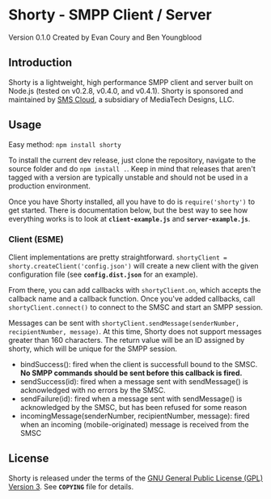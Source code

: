 Shorty - SMPP Client / Server
================================
Version 0.1.0 Created by Evan Coury and Ben Youngblood


Introduction
------------
Shorty is a lightweight, high performance SMPP client and server built on Node.js 
(tested on v0.2.8, v0.4.0, and v0.4.1). Shorty is sponsored and maintained by 
[SMS Cloud](http://www.smscloud.com/), a subsidiary of MediaTech Designs, LLC.

Usage
-----
Easy method: `npm install shorty`

To install the current dev release, just clone the repository, navigate to the source
folder and do `npm install .`. Keep in mind that releases that aren't tagged with a
version are typically unstable and should not be used in a production environment.

Once you have Shorty installed, all you have to do is `require('shorty')` to get
started. There is documentation below, but the best way to see how everything
works is to look at **`client-example.js`** and **`server-example.js`**.

### Client (ESME) ###
Client implementations are pretty straightforward. `shortyClient =
shorty.createClient('config.json')` will create a new client with the given
configuration file (see **`config.dist.json`** for an example).

From there, you can add callbacks with `shortyClient.on`, which accepts the
callback name and a callback function. Once you've added callbacks, call
`shortyClient.connect()` to connect to the SMSC and start an SMPP session.

Messages can be sent with `shortyClient.sendMessage(senderNumber,
recipientNumber, message)`. At this time, Shorty does not support messages
greater than 160 characters. The return value will be an ID assigned by
shorty, which will be unique for the SMPP session.

+ bindSuccess(): fired when the client is successfull bound to the SMSC. **No SMPP
  commands should be sent before this callback is fired.**
+ sendSuccess(id): fired when a message sent with sendMessage() is acknowledged
  with no errors by the SMSC.
+ sendFailure(id): fired when a message sent with sendMessage() is acknowledged
  by the SMSC, but has been refused for some reason
+ incomingMessage(senderNumber, recipientNumber, message): fired when an
  incoming (mobile-originated) message is received from the SMSC

License
-------
Shorty is released under the terms of the [GNU General Public License (GPL) Version 3](http://en.wikipedia.org/wiki/GNU_General_Public_License). See **`COPYING`** file for details.
